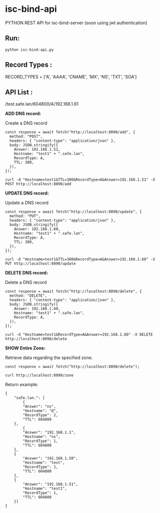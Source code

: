 # isc-bind-api

PYTHON REST API for isc-bind-server (soon using jwt authentication)

Run:
----
    python isc-bind-api.py

Record Types :
---------
RECORD_TYPES  = ['A', 'AAAA', 'CNAME', 'MX', 'NS', 'TXT', 'SOA']

API List :
---------

/test.safe.lan/604800/A/192.168.1.61

**ADD DNS record:**

Create a DNS record

	const response = await fetch("http://localhost:8090/add", {
      method: "POST",
      headers: { "content-type": "application/json" },
      body: JSON.stringify({
        Answer: 192.168.1.51,
        Hostname: "test1" + ".safe.lan",
        RecordType: A,
        TTL: 300,
      }),
    });

    curl -d "Hostname=test1&TTL=300&RecordType=A&Answer=192.168.1.51" -X POST http://localhost:8090/add

**UPDATE DNS record:**

Update a DNS record

    const response = await fetch("http://localhost:8090/update", {
      method: "PUT",
      headers: { "content-type": "application/json" },
      body: JSON.stringify({
        Answer: 192.168.1.60,
        Hostname: "test1" + ".safe.lan",
        RecordType: A,
        TTL: 300,
      }),
    });

    curl -d "Hostname=test1&TTL=300&RecordType=A&Answer=192.168.1.60" -X PUT http://localhost:8090/update

**DELETE DNS record:**

Delete a DNS record

    const response = await fetch("http://localhost:8090/delete", {
      method: "DELETE",
      headers: { "content-type": "application/json" },
      body: JSON.stringify({
        Answer: 192.168.1.60,
        Hostname: "test1" + ".safe.lan",
        RecordType: A,
      }),
    });

    curl -d "Hostname=test1&RecordType=A&Answer=192.168.1.60" -X DELETE http://localhost:8090/delete

**SHOW Entire Zone:**

Retrieve data regarding the specified zone.

    const response = await fetch("http://localhost:8090/delete");

    curl http://localhost:8090/zone

Return example:

```
{
	"safe.lan.": [
    	{
		"Answer": "ns",
		"Hostname": "@",
		"RecordType": 2,
		"TTL": 604800
	}, 
    	{
		"Answer": "192.168.1.1",
		"Hostname": "ns",
		"RecordType": 1,
		"TTL": 604800
	}, 
	{
		"Answer": "192.168.1.50",
		"Hostname": "test",
		"RecordType": 1,
		"TTL": 604800
	}, 
	{
		"Answer": "192.168.1.51",
		"Hostname": "test1",
		"RecordType": 1,
		"TTL": 604800
	}]
}
```
